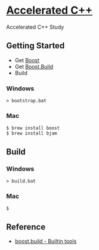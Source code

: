 # [Accelerated C++](https://books.google.co.kr/books/about/Accelerated_C++.html?id=OaVQAAAAMAAJ&hl=en)
Accelerated C++ Study
## Getting Started
* Get [Boost](http://www.boost.org/)
* Get [Boost.Build](http://www.boost.org/build/)
* Build

### Windows
	> bootstrap.bat
### Mac
	$ brew install boost
	$ brew install bjam

## Build
### Windows
	> build.bat
### Mac
	$
## Reference
* [boost.build - Builtin tools](http://www.boost.org/build/doc/html/bbv2/reference/tools.html#bbv2.reference.tools.compiler.msvc)

